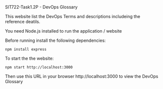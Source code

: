 SIT722-Task1.2P - DevOps Glossary

This website list the DevOps Terms and descriptions includeing the reference deatils. 

You need Node.js installed to run the application / website

Before running install the following dependencies:

    npm install express

To start the the website:

    npm start http://localhost:3000

Then use this URL in your browser http://localhost:3000 to view the DevOps Glossary